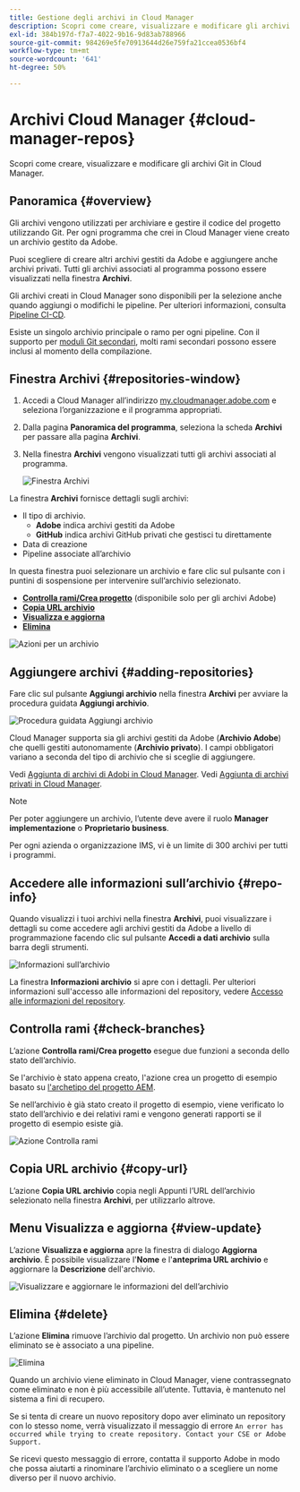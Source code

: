 ```yaml
---
title: Gestione degli archivi in Cloud Manager
description: Scopri come creare, visualizzare e modificare gli archivi Git in Cloud Manager.
exl-id: 384b197d-f7a7-4022-9b16-9d83ab788966
source-git-commit: 984269e5fe70913644d26e759fa21ccea0536bf4
workflow-type: tm+mt
source-wordcount: '641'
ht-degree: 50%

---
```



# Archivi Cloud Manager {#cloud-manager-repos}

Scopri come creare, visualizzare e modificare gli archivi Git in Cloud Manager.

## Panoramica {#overview}

Gli archivi vengono utilizzati per archiviare e gestire il codice del progetto utilizzando Git. Per ogni programma che crei in Cloud Manager viene creato un archivio gestito da Adobe.

Puoi scegliere di creare altri archivi gestiti da Adobe e aggiungere anche archivi privati. Tutti gli archivi associati al programma possono essere visualizzati nella finestra **Archivi**.

Gli archivi creati in Cloud Manager sono disponibili per la selezione anche quando aggiungi o modifichi le pipeline. Per ulteriori informazioni, consulta [Pipeline CI-CD](/help/overview/ci-cd-pipelines.md).

Esiste un singolo archivio principale o ramo per ogni pipeline. Con il supporto per [moduli Git secondari](git-submodules.md), molti rami secondari possono essere inclusi al momento della compilazione.

## Finestra Archivi {#repositories-window}

1. Accedi a Cloud Manager all’indirizzo [my.cloudmanager.adobe.com](https://my.cloudmanager.adobe.com/) e seleziona l’organizzazione e il programma appropriati.

1. Dalla pagina **Panoramica del programma**, seleziona la scheda **Archivi** per passare alla pagina **Archivi**.

1. Nella finestra **Archivi** vengono visualizzati tutti gli archivi associati al programma.

   ![Finestra Archivi](assets/repositories.png)

La finestra **Archivi** fornisce dettagli sugli archivi:

* Il tipo di archivio.
   * **Adobe** indica archivi gestiti da Adobe
   * **GitHub** indica archivi GitHub privati che gestisci tu direttamente
* Data di creazione
* Pipeline associate all’archivio

In questa finestra puoi selezionare un archivio e fare clic sul pulsante con i puntini di sospensione per intervenire sull’archivio selezionato.

* **[Controlla rami/Crea progetto](#check-branches)** (disponibile solo per gli archivi Adobe)
* **[Copia URL archivio](#copy-url)**
* **[Visualizza e aggiorna](#view-update)**
* **[Elimina](#delete)**

![Azioni per un archivio](assets/repository-actions.png)

## Aggiungere archivi {#adding-repositories}

Fare clic sul pulsante **Aggiungi archivio** nella finestra **Archivi** per avviare la procedura guidata **Aggiungi archivio**.

![Procedura guidata Aggiungi archivio](assets/add-repository-wizard.png)

Cloud Manager supporta sia gli archivi gestiti da Adobe (**Archivio Adobe**) che quelli gestiti autonomamente (**Archivio privato**). I campi obbligatori variano a seconda del tipo di archivio che si sceglie di aggiungere.

Vedi [Aggiunta di archivi di Adobi in Cloud Manager](adobe-repositories.md).
Vedi [Aggiunta di archivi privati in Cloud Manager](private-repositories.md).

>[!NOTE]
>
>Per poter aggiungere un archivio, l’utente deve avere il ruolo **Manager implementazione** o **Proprietario business**.
>
>Per ogni azienda o organizzazione IMS, vi è un limite di 300 archivi per tutti i programmi.

## Accedere alle informazioni sull’archivio {#repo-info}

Quando visualizzi i tuoi archivi nella finestra **Archivi**, puoi visualizzare i dettagli su come accedere agli archivi gestiti da Adobe a livello di programmazione facendo clic sul pulsante **Accedi a dati archivio** sulla barra degli strumenti.

![Informazioni sull’archivio](assets/access-repo-info.png)

La finestra **Informazioni archivio** si apre con i dettagli. Per ulteriori informazioni sull&#39;accesso alle informazioni del repository, vedere [Accesso alle informazioni del repository](accessing-repositories.md).

## Controlla rami {#check-branches}

L’azione **Controlla rami/Crea progetto** esegue due funzioni a seconda dello stato dell’archivio.

Se l&#39;archivio è stato appena creato, l&#39;azione crea un progetto di esempio basato su [l&#39;archetipo del progetto AEM](https://experienceleague.adobe.com/it/docs/experience-manager-core-components/using/developing/archetype/overview).

Se nell’archivio è già stato creato il progetto di esempio, viene verificato lo stato dell’archivio e dei relativi rami e vengono generati rapporti se il progetto di esempio esiste già.

![Azione Controlla rami](assets/check-branches.png)

## Copia URL archivio {#copy-url}

L’azione **Copia URL archivio** copia negli Appunti l’URL dell’archivio selezionato nella finestra **Archivi**, per utilizzarlo altrove.

## Menu Visualizza e aggiorna {#view-update}

L’azione **Visualizza e aggiorna** apre la finestra di dialogo **Aggiorna archivio**. È possibile visualizzare l&#39;**Nome** e l&#39;**anteprima URL archivio** e aggiornare la **Descrizione** dell&#39;archivio.

![Visualizzare e aggiornare le informazioni del dell’archivio](assets/update-repository.png)

## Elimina {#delete}

L’azione **Elimina** rimuove l’archivio dal progetto. Un archivio non può essere eliminato se è associato a una pipeline.

![Elimina](assets/delete.png)

Quando un archivio viene eliminato in Cloud Manager, viene contrassegnato come eliminato e non è più accessibile all’utente. Tuttavia, è mantenuto nel sistema a fini di recupero.

Se si tenta di creare un nuovo repository dopo aver eliminato un repository con lo stesso nome, verrà visualizzato il messaggio di errore `An error has occurred while trying to create repository. Contact your CSE or Adobe Support.`

Se ricevi questo messaggio di errore, contatta il supporto Adobe in modo che possa aiutarti a rinominare l’archivio eliminato o a scegliere un nome diverso per il nuovo archivio.
